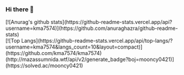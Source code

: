 ### Hi there 👋

<div>
  [![Anurag's github stats](https://github-readme-stats.vercel.app/api?username=kma7574)](https://github.com/anuraghazra/github-readme-stats)
</div>

<div>
  [![Top Langs](https://github-readme-stats.vercel.app/api/top-langs/?username=kma7574&langs_count=10&layout=compact)](https://github.com/kma7574/kma7574)﻿
</div>

<div>
  (http://mazassumnida.wtf/api/v2/generate_badge?boj=mooncy0421)](https://solved.ac/mooncy0421)
</div>
<!--
**kma7574/kma7574** is a ✨ _special_ ✨ repository because its `README.md` (this file) appears on your GitHub profile.

Here are some ideas to get you started:

- 🔭 I’m currently working on ...
- 🌱 I’m currently learning ...
- 👯 I’m looking to collaborate on ...
- 🤔 I’m looking for help with ...
- 💬 Ask me about ...
- 📫 How to reach me: ...
- 😄 Pronouns: ...
- ⚡ Fun fact: ...
-->
